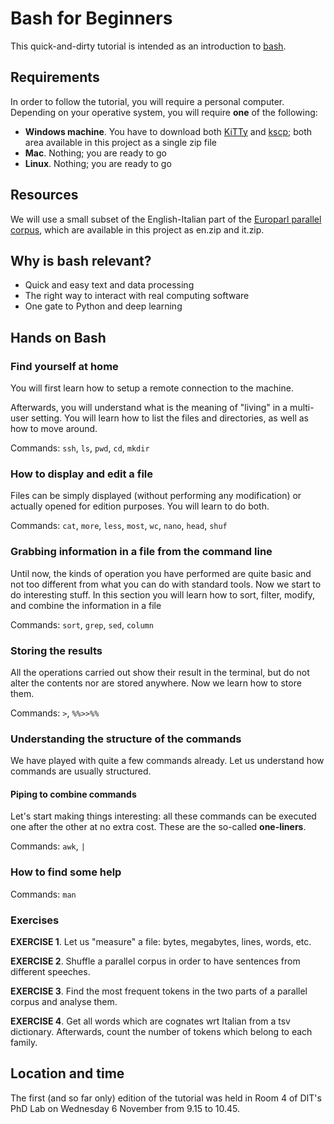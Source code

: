 # Bash for Beginners

This quick-and-dirty tutorial is intended as an introduction to [bash](https://www.gnu.org/software/bash/). 

## Requirements 

In order to follow the tutorial, you will require a personal computer. Depending on your operative system, you will require **one** of the following: 

  * **Windows machine**. You have to download both [KiTTy](http://www.9bis.net/kitty/#!index.md) and [kscp](http://www.9bis.net/kitty/files/kscp.exe); both area available in this project as a single zip file
  * **Mac**. Nothing; you are ready to go
  * **Linux**. Nothing; you are ready to go

## Resources

We will use a small subset of the English-Italian part of the [Europarl parallel corpus](https://www.statmt.org/europarl/), which are available in this project as en.zip and it.zip. 

## Why is bash relevant?

  * Quick and easy text and data processing
  * The right way to interact with real computing software
  * One gate to Python and deep learning
  
## Hands on Bash 

### Find yourself at home

You will first learn how to setup a remote connection to the machine.

Afterwards, you will understand what is the meaning of "living" in a multi-user setting. You will learn how to list the files and directories, as well as how to move around.

Commands: `ssh`, `ls`, `pwd`, `cd`, `mkdir` 

### How to display and edit a file

Files can be simply displayed (without performing any modification) or actually opened for edition purposes. You will learn to do both. 

Commands: `cat`, `more`, `less`, `most`, `wc`, `nano`, `head`, `shuf`

### Grabbing information in a file from the command line
 
Until now, the kinds of operation you have performed are quite basic and not too different from what you can do with standard tools. Now we start to do interesting stuff. In this section you will learn how to sort, filter, modify, and combine the information in a file

Commands: `sort`, `grep`, `sed`, `column`

### Storing the results
 
All the operations carried out show their result in the terminal, but do not alter the contents nor are stored anywhere. Now we learn how to store them.

Commands: `>`, `%%>>%%`

### Understanding the structure of the commands 

We have played with quite a few commands already. Let us understand how commands are usually structured. 

#### Piping to combine commands  

Let's start making things interesting: all these commands can be executed one after the other at no extra cost. These are the so-called **one-liners**.

Commands: `awk`, `|`


### How to find some help 

Commands: `man`

### Exercises 

**EXERCISE 1**. Let us "measure" a file: bytes, megabytes, lines, words, etc.

**EXERCISE 2**. Shuffle a parallel corpus in order to have sentences from different speeches. 

**EXERCISE 3**. Find the most frequent tokens in the two parts of a parallel corpus and analyse them.

**EXERCISE 4**. Get all words which are cognates wrt Italian from a tsv dictionary. Afterwards, count the number of tokens which belong to each family. 

## Location and time 

The first (and so far only) edition of the tutorial was held in Room 4 of DIT's PhD Lab on Wednesday 6 November from 9.15 to 10.45. 

